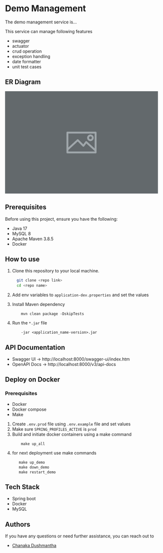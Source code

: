 # Demo Management

The demo management service is...

This service can manage following features

- swagger
- actuator
- crud operation
- exception handling
- date formatter
- unit test cases

## ER Diagram

[<img src="er_diagram.jpeg" width="700"/>](er_diagram.jpeg)

## Prerequisites

Before using this project, ensure you have the following:

- Java 17
- MySQL 8
- Apache Maven 3.8.5
- Docker

## How to use

1. Clone this repository to your local machine.

    ```bash
      git clone <repo link>
      cd <repo name>
    ```

2. Add env variables to `application-dev.properties` and set the values

3. Install Maven dependency

    ```
        mvn clean package -DskipTests
    ```

4. Run the `*.jar` file

    ```
        -jar <application_name-version>.jar
    ```

## API Documentation

- Swagger UI -> http://localhost:8000/swagger-ui/index.htm
- OpenAPI Docs -> http://localhost:8000/v3/api-docs

## Deploy on Docker

### Prerequisites

- Docker
- Docker compose
- Make

1. Create `.env.prod` file using `.env.example` file and set values
2. Make sure `SPRING_PROFILES_ACTIVE` is `prod`
3. Build and initiate docker containers using a make command
    ```
        make up_all
    ```
4. for next deployment use make commands
   ``` 
      make up_demo
      make down_demo
      make restart_demo
   ```

## Tech Stack

- Spring boot
- Docker
- MySQL

## Authors

If you have any questions or need further assistance, you can reach out to

- [Chanaka Dushmantha](https://github.com/dushmanthasse)
